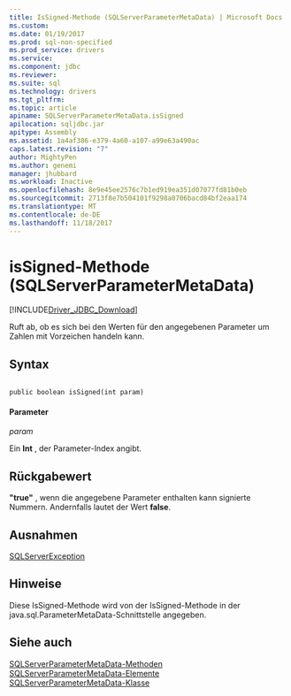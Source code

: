 ```yaml
---
title: IsSigned-Methode (SQLServerParameterMetaData) | Microsoft Docs
ms.custom: 
ms.date: 01/19/2017
ms.prod: sql-non-specified
ms.prod_service: drivers
ms.service: 
ms.component: jdbc
ms.reviewer: 
ms.suite: sql
ms.technology: drivers
ms.tgt_pltfrm: 
ms.topic: article
apiname: SQLServerParameterMetaData.isSigned
apilocation: sqljdbc.jar
apitype: Assembly
ms.assetid: 1a4af386-e379-4a60-a107-a99e63a490ac
caps.latest.revision: "7"
author: MightyPen
ms.author: genemi
manager: jhubbard
ms.workload: Inactive
ms.openlocfilehash: 8e9e45ee2576c7b1ed919ea351d07077fd81b0eb
ms.sourcegitcommit: 2713f8e7b504101f9298a0706bacd84bf2eaa174
ms.translationtype: MT
ms.contentlocale: de-DE
ms.lasthandoff: 11/18/2017
---
```

# <a name="issigned-method-sqlserverparametermetadata"></a>isSigned-Methode (SQLServerParameterMetaData)
[!INCLUDE[Driver_JDBC_Download](../../../includes/driver_jdbc_download.md)]

  Ruft ab, ob es sich bei den Werten für den angegebenen Parameter um Zahlen mit Vorzeichen handeln kann.  
  
## <a name="syntax"></a>Syntax  
  
```  
  
public boolean isSigned(int param)  
```  
  
#### <a name="parameters"></a>Parameter  
 *param*  
  
 Ein **Int** , der Parameter-Index angibt.  
  
## <a name="return-value"></a>Rückgabewert  
 **"true"** , wenn die angegebene Parameter enthalten kann signierte Nummern. Andernfalls lautet der Wert **false**.  
  
## <a name="exceptions"></a>Ausnahmen  
 [SQLServerException](../../../connect/jdbc/reference/sqlserverexception-class.md)  
  
## <a name="remarks"></a>Hinweise  
 Diese IsSigned-Methode wird von der IsSigned-Methode in der java.sql.ParameterMetaData-Schnittstelle angegeben.  
  
## <a name="see-also"></a>Siehe auch  
 [SQLServerParameterMetaData-Methoden](../../../connect/jdbc/reference/sqlserverparametermetadata-methods.md)   
 [SQLServerParameterMetaData-Elemente](../../../connect/jdbc/reference/sqlserverparametermetadata-members.md)   
 [SQLServerParameterMetaData-Klasse](../../../connect/jdbc/reference/sqlserverparametermetadata-class.md)  
  
  
